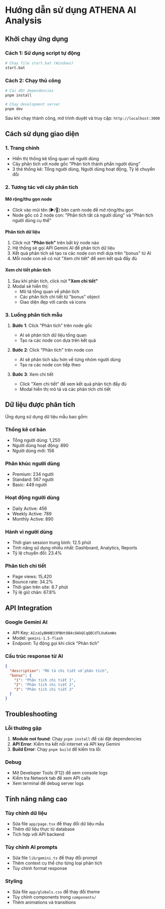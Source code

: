 # Hướng dẫn sử dụng ATHENA AI Analysis

## Khởi chạy ứng dụng

### Cách 1: Sử dụng script tự động
```bash
# Chạy file start.bat (Windows)
start.bat
```

### Cách 2: Chạy thủ công
```bash
# Cài đặt dependencies
pnpm install

# Chạy development server
pnpm dev
```

Sau khi chạy thành công, mở trình duyệt và truy cập: `http://localhost:3000`

## Cách sử dụng giao diện

### 1. Trang chính
- Hiển thị thống kê tổng quan về người dùng
- Cây phân tích với node gốc "Phân tích thành phần người dùng"
- 3 thẻ thống kê: Tổng người dùng, Người dùng hoạt động, Tỷ lệ chuyển đổi

### 2. Tương tác với cây phân tích

#### Mở rộng/thu gọn node
- Click vào mũi tên (▶️/🔽) bên cạnh node để mở rộng/thu gọn
- Node gốc có 2 node con: "Phân tích tất cả người dùng" và "Phân tích người dùng cụ thể"

#### Phân tích dữ liệu
1. Click nút **"Phân tích"** trên bất kỳ node nào
2. Hệ thống sẽ gọi API Gemini AI để phân tích dữ liệu
3. Kết quả phân tích sẽ tạo ra các node con mới dựa trên "bonus" từ AI
4. Mỗi node con sẽ có nút "Xem chi tiết" để xem kết quả đầy đủ

#### Xem chi tiết phân tích
1. Sau khi phân tích, click nút **"Xem chi tiết"**
2. Modal sẽ hiển thị:
   - Mô tả tổng quan về phân tích
   - Các phân tích chi tiết từ "bonus" object
   - Giao diện đẹp với cards và icons

### 3. Luồng phân tích mẫu

1. **Bước 1**: Click "Phân tích" trên node gốc
   - AI sẽ phân tích dữ liệu tổng quan
   - Tạo ra các node con dựa trên kết quả

2. **Bước 2**: Click "Phân tích" trên node con
   - AI sẽ phân tích sâu hơn về từng nhóm người dùng
   - Tạo ra các node con tiếp theo

3. **Bước 3**: Xem chi tiết
   - Click "Xem chi tiết" để xem kết quả phân tích đầy đủ
   - Modal hiển thị mô tả và các phân tích chi tiết

## Dữ liệu được phân tích

Ứng dụng sử dụng dữ liệu mẫu bao gồm:

### Thống kê cơ bản
- Tổng người dùng: 1,250
- Người dùng hoạt động: 890
- Người dùng mới: 156

### Phân khúc người dùng
- Premium: 234 người
- Standard: 567 người  
- Basic: 449 người

### Hoạt động người dùng
- Daily Active: 456
- Weekly Active: 789
- Monthly Active: 890

### Hành vi người dùng
- Thời gian session trung bình: 12.5 phút
- Tính năng sử dụng nhiều nhất: Dashboard, Analytics, Reports
- Tỷ lệ chuyển đổi: 23.4%

### Phân tích chi tiết
- Page views: 15,420
- Bounce rate: 34.2%
- Thời gian trên site: 8.7 phút
- Tỷ lệ giữ chân: 67.8%

## API Integration

### Google Gemini AI
- API Key: `AIzaSyBHHB33PBHt8B4c8AkQCqQBCdTLUuKemWs`
- Model: `gemini-1.5-flash`
- Endpoint: Tự động gọi khi click "Phân tích"

### Cấu trúc response từ AI
```json
{
  "description": "Mô tả chi tiết về phân tích",
  "bonus": {
    "1": "Phân tích chi tiết 1",
    "2": "Phân tích chi tiết 2", 
    "3": "Phân tích chi tiết 3"
  }
}
```

## Troubleshooting

### Lỗi thường gặp

1. **Module not found**: Chạy `pnpm install` để cài đặt dependencies
2. **API Error**: Kiểm tra kết nối internet và API key Gemini
3. **Build Error**: Chạy `pnpm build` để kiểm tra lỗi

### Debug
- Mở Developer Tools (F12) để xem console logs
- Kiểm tra Network tab để xem API calls
- Xem terminal để debug server logs

## Tính năng nâng cao

### Tùy chỉnh dữ liệu
- Sửa file `app/page.tsx` để thay đổi dữ liệu mẫu
- Thêm dữ liệu thực từ database
- Tích hợp với API backend

### Tùy chỉnh AI prompts
- Sửa file `lib/gemini.ts` để thay đổi prompt
- Thêm context cụ thể cho từng loại phân tích
- Tùy chỉnh format response

### Styling
- Sửa file `app/globals.css` để thay đổi theme
- Tùy chỉnh components trong `components/`
- Thêm animations và transitions
